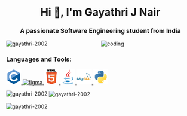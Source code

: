 

<h1 align="center">Hi 👋, I'm Gayathri J Nair</h1>
<h3 align="center">A passionate Software Engineering student from India</h3>
<img align="right" alt="coding" width="250"src="https://user-images.githubusercontent.com/83536175/206436308-120cdd55-e050-4910-9cba-2da72a8b7dad.png">

<p align="left"> <img src="https://komarev.com/ghpvc/?username=gayathri-2002&label=Profile%20views&color=0e75b6&style=flat" alt="gayathri-2002" /> </p>


</p>

<h3 align="left">Languages and Tools:</h3>
<p align="left"> <a href="https://www.cprogramming.com/" target="_blank" rel="noreferrer"> <img src="https://raw.githubusercontent.com/devicons/devicon/master/icons/c/c-original.svg" alt="c" width="40" height="40"/> </a> <a href="https://www.figma.com/" target="_blank" rel="noreferrer"> <img src="https://www.vectorlogo.zone/logos/figma/figma-icon.svg" alt="figma" width="40" height="40"/> </a> <a href="https://www.w3.org/html/" target="_blank" rel="noreferrer"> <img src="https://raw.githubusercontent.com/devicons/devicon/master/icons/html5/html5-original-wordmark.svg" alt="html5" width="40" height="40"/> </a> <a href="https://www.java.com" target="_blank" rel="noreferrer"> <img src="https://raw.githubusercontent.com/devicons/devicon/master/icons/java/java-original.svg" alt="java" width="40" height="40"/> </a> <a href="https://www.mysql.com/" target="_blank" rel="noreferrer"> <img src="https://raw.githubusercontent.com/devicons/devicon/master/icons/mysql/mysql-original-wordmark.svg" alt="mysql" width="40" height="40"/> </a> <a href="https://www.python.org" target="_blank" rel="noreferrer"> <img src="https://raw.githubusercontent.com/devicons/devicon/master/icons/python/python-original.svg" alt="python" width="40" height="40"/> </a> </p>

<p><img align="left" src="https://github-readme-stats.vercel.app/api/top-langs?username=gayathri-2002&show_icons=true&locale=en&layout=compact" alt="gayathri-2002" /></p>

<p>&nbsp;<img align="center" src="https://github-readme-stats.vercel.app/api?username=gayathri-2002&show_icons=true&locale=en" alt="gayathri-2002" /></p>

<p><img align="center" src="https://github-readme-streak-stats.herokuapp.com/?user=gayathri-2002&" alt="gayathri-2002" /></p>
